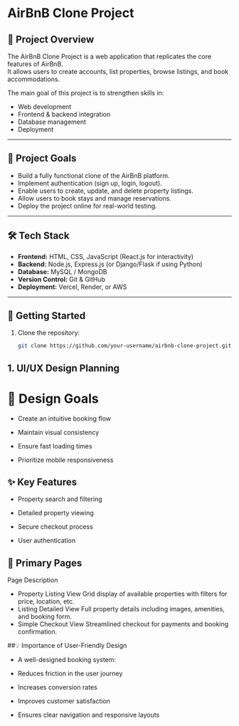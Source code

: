 # AirBnB Clone Project

## 📌 Project Overview
The AirBnB Clone Project is a web application that replicates the core features of AirBnB.  
It allows users to create accounts, list properties, browse listings, and book accommodations.  

The main goal of this project is to strengthen skills in:
- Web development
- Frontend & backend integration
- Database management
- Deployment

---

## 🎯 Project Goals
- Build a fully functional clone of the AirBnB platform.
- Implement authentication (sign up, login, logout).
- Enable users to create, update, and delete property listings.
- Allow users to book stays and manage reservations.
- Deploy the project online for real-world testing.

---

## 🛠 Tech Stack
- **Frontend:** HTML, CSS, JavaScript (React.js for interactivity)  
- **Backend:** Node.js, Express.js (or Django/Flask if using Python)  
- **Database:** MySQL / MongoDB  
- **Version Control:** Git & GitHub  
- **Deployment:** Vercel, Render, or AWS  

---

## 🚀 Getting Started
1. Clone the repository:
   ```bash
   git clone https://github.com/your-username/airbnb-clone-project.git
   

## 1. UI/UX Design Planning

# 🎯 Design Goals

- Create an intuitive booking flow

- Maintain visual consistency

- Ensure fast loading times

- Prioritize mobile responsiveness

## ✨ Key Features

- Property search and filtering

- Detailed property viewing

- Secure checkout process

- User authentication

## 📄 Primary Pages

Page	                                     Description

- Property Listing View	         Grid display of available properties with filters for price, location, etc.
- Listing Detailed View	         Full property details including images, amenities, and booking form.
- Simple Checkout View          	Streamlined checkout for payments and booking confirmation.

##💡 Importance of User-Friendly Design

- A well-designed booking system:

- Reduces friction in the user journey

- Increases conversion rates

- Improves customer satisfaction

- Ensures clear navigation and responsive layouts
